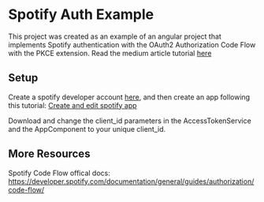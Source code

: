 # Spotify Auth Example

This project was created as an example of an angular project that implements Spotify authentication with the OAuth2 Authorization Code Flow with the PKCE extension. Read the medium article tutorial [here](https://medium.com/@danielmccannsayles/angular-tutorial-spotify-oauth2-authorization-code-flow-with-pkce-bbe9ecc3680a)

## Setup

Create a spotify developer account [here](https://developer.spotify.com/dashboard/login), and then create an app following this tutorial: [Create and edit spotify app](https://developer.spotify.com/documentation/general/guides/authorization/app-settings/)

Download and change the client_id parameters in the AccessTokenService and the AppComponent to your unique client_id.

## More Resources

Spotify Code Flow offical docs: https://developer.spotify.com/documentation/general/guides/authorization/code-flow/
